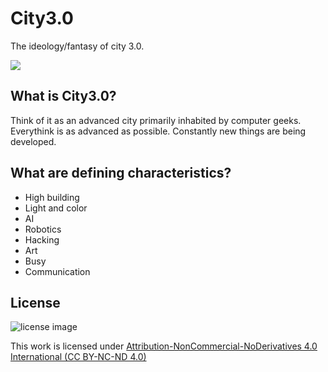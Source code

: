 # City3.0

The ideology/fantasy of city 3.0.

![](https://images.rawpixel.com/image_1000/czNmcy1wcml2YXRlL3Jhd3BpeGVsX2ltYWdlcy93ZWJzaXRlX2NvbnRlbnQvbHIvcGRtZXQtanVsaWFuLTA3LWdsb3kuanBn.jpg)

## What is City3.0?

Think of it as an advanced city primarily inhabited by computer geeks.
Everythink is as advanced as possible. Constantly new things are being
developed.

## What are defining characteristics?

- High building
- Light and color
- AI 
- Robotics
- Hacking
- Art
- Busy
- Communication

## License

![license image](https://mirrors.creativecommons.org/presskit/buttons/88x31/png/by-nc-nd.png)

This work is licensed under [Attribution-NonCommercial-NoDerivatives 4.0 International (CC BY-NC-ND 4.0)](https://creativecommons.org/licenses/by-nc-nd/4.0/)
